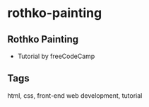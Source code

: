 # rothko-painting

## Rothko Painting
- Tutorial by freeCodeCamp

## Tags
html, css, front-end web development, tutorial

